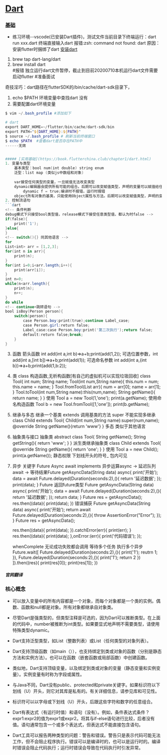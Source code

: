 # [Dart](https://flutter.dev/docs/resources/bootstrap-into-dart)


### [基础](https://dart.dev/guides/language/language-tour)
- 练习环境--vscode(已安装Dart插件)，测试文件当前目录下终端运行：dart run xxx.dart
终端直接输入dart 报错:zsh: command not found: dart
原因：安装flutter时捆绑了dart
[安装dart](https://dart.ranyunlong.com/guide/#mac%E5%AE%89%E8%A3%85%E6%AD%A5%E9%AA%A4)
1. brew tap dart-lang/dart
2. brew install dart  
    #报错 独立运行dart文件暂停，截止到目前20200710本机运行dart文件需要启动flutter
    #准备面试


奇技淫巧：dart路径在flutterSDK的/bin/cache/dart-sdk目录下，
1. echo $PATH 环境变量中查找dart  没有
2. 需要配置dart环境变量
```powershell
$ vim ~/.bash_profile #添加如下

# dart
export DART_HOME=~/flutter/bin/cache/dart-sdk/bin
export PATH="${DART_HOME}:${PATH}"
$ source ~/.bash_profile # 刷新当前终端窗口
$ echo $PATH  #查看dart是否存在PATH中
------无效


##### [实用基础](https://book.flutterchina.club/chapter1/dart.html)
1. 变量与类型
    基本类型：bool num(int double) string enum
    泛型：list map (类似js中数组和对象)
    
    var接受任何类型的变量，一旦赋值无法改变类型
    dynamic编辑器会提供所有可能的组合。后期可以改变赋值类型，声明的变量可以赋值给任意类型的变量
        dynamic f = true;编译时不报错，运行时报错
    object所有对象的基类，只能使用Object属性与方法。后期可以改变赋值类型，声明的变量可以赋值给任意类型的变量
2. 控制流语句
```dart
<!-- 条件判断
debug模式下只接受bool类型值，release模式下接受任意类型值，都认为时false -->
if(false){
    print('1');
}else{
}
<!-- switch(){} 同其他语言 -->
for
List<int> arr = [1,2,3];
for(int n in arr){
    print(n);
}
for(int i=0;i<arr.length;i++){
    print(arr[i]);
}
int n=0;
while(n<arr.length){
    print(n);
    n++;
}
do while
<!-- continue+跳转语句 -->
bool isBoy(Person person){
    switch(person){
        case Person.boy:print(true);continue Label_case;
        case Person.girl:return false;
        Label_case:case Person.boy:print('第二次执行');return false;
        default:return false;break;
    }
}
```
3. 函数
    箭头函数 int add(int a,int b)=>a+b;print(add(1,2));
    可选位置参数，int add(int a,[int b])=>a+b;print(add(1));
    可选命名参数  int add(int a,{int b})=>a+b;print(add(1,b:2));
4. 类
    class 构造函数,无析构函数[有自己的虚拟机可以实现垃圾回收]
    class Tool{
        int num;
        String name;
        Tool(int num,String name){
            this.num = num;
            this.name = name;
        }
        <!-- 简写
            Tool(this.num,this.name)
         -->
        <!-- 命名构造函数 -->
        Tool.fromTool(List<dynamic> arr){
            num = arr[0];
            name = arr[1];
        }
        <!-- 重定向构造函数 -->
        Tool.toTool(int num,String name):this(num,name);
        String getName(){
            return name;
        }
    }
    使用
    Tool a = new Tool(1,'one');
    print(a.getName);
    使用命名构造函数
    Tool b = new Tool.fromTool([1,'one']);
    print(b.getName);
5. 继承与多态
    继承一个基类 extends
    调用基类的方法 super
    不能实现多继承
    class Child extends Tool{
        Child(int num,String name):super(num,name);
        @override
        String getName(){return 'www'}
    }
    多态 类似于其他语言
6. 抽象类与接口
    抽象类
    abstract class Tool{
        String getName();
        String getString(){
            return 'www';
        }
    }
    派生类继承抽象类
    class Child extends Tool{
        @override
        String getName(){
            return 'one';
        }
    }
    使用
    Tool a = new Child();
    print(a.getName());
    静态权限 
    下划线开头的符号_ 包内可见
7. 异步 
    关键字 Future Async await
    implements
    异步运算async -> 延迟队列await -> 等待结果Future
    getAsyncData(String data) async{
        print('开始');
        data = await Future.delayed(Duration(seconds:2),(){
            return '延迟数据';
        });
        print(data);
    }
    Future 返回future类型
    Future<String> getAsyncData(String data) async{
        print('开始');
        data = await Future.delayed(Duration(seconds:2),(){
            return '延迟数据';
        });
        return data;
    }
    Future<String> res = getAsyncData();
    res.then((data){
        print(data);
    })
    错误捕获
    Future<String> getAsyncData(String data) async{
        print('开始');
        return await Future.delayed(Duration(seconds:2),(){
            throw AssertionError("Error");
        });
    }
    Future<String> res = getAsyncData();
    
    res.then((data){
        print(data);
    }).catchError(err){
        print(err);
    }
    res.then((data){
        print(data);
    },onError:(err){
        print('代码错误');
    });
    
    whenComplete 无论成功失败都会调用
    等待多个任务
    执行多个异步
    Future.wait([
        Future.delayed(Duration(seconds:2),(){
            print('1');
            reutrn 1;
        }),
        Future.delayed(Duration(seconds:2),(){
            print('1');
            return 2
        })
    ]).then((res){
        print(res[0]);
        print(res[1]);
    })

##### 官网翻译



### 核心概念
- 可以放入变量中的所有内容都是一个对象，而每个对象都是一个类的实例。偶数、函数和null都是对象。所有对象都继承自对象类。

- 尽管Dart是强类型的，但类型注释是可选的，因为Dart可以推断类型。在上面的代码中，number被推断为int类型。如果要显式地声明不需要类型，请使用特殊类型dynamic。

- Dart支持泛型类型，如List<int>（整数列表）或List<dynamic>（任何类型的对象列表）。

- Dart支持顶级函数（如main（）），也支持绑定到类或对象的函数（分别是静态方法和实例方法）。也可以在函数（嵌套函数或局部函数）中创建函数。

- 类似地，Dart支持顶级变量，以及绑定到类或对象的变量（静态变量和实例变量）。实例变量有时称为字段或属性。

- 与Java不同，Dart没有public、protected和private关键字。如果标识符以下划线（U）开头，则它对其库是私有的。有关详细信息，请参见库和可见性。

- 标识符可以以字母或下划线（U）开头，后跟这些字符和数字的任意组合。

- Dart有表达式（有运行时值）和语句（没有）。例如，条件表达式条件？expr1:expr2的值为expr1或expr2。将其与if-else语句进行比较，后者没有值。语句通常包含一个或多个表达式，但表达式不能直接包含语句。

- Dart工具可以报告两种类型的问题：警告和错误。警告只是表示代码可能无法工作，但不会阻止程序执行。错误可以是编译时的，也可以是运行时的。编译时错误会阻止代码执行；运行时错误会导致在代码执行时引发异常。


    